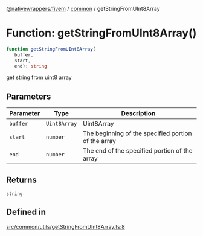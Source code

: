 [@nativewrappers/fivem](../../README.md) / [common](../README.md) / getStringFromUInt8Array

# Function: getStringFromUInt8Array()

```ts
function getStringFromUInt8Array(
   buffer, 
   start, 
   end): string
```

get string from uint8 array

## Parameters

| Parameter | Type | Description |
| ------ | ------ | ------ |
| `buffer` | `Uint8Array` | Uint8Array |
| `start` | `number` | The beginning of the specified portion of the array |
| `end` | `number` | The end of the specified portion of the array |

## Returns

`string`

## Defined in

[src/common/utils/getStringFromUInt8Array.ts:8](https://github.com/nativewrappers/fivem/blob/d67d9a693907da5ce83f118218b601ceb38a88bc/src/common/utils/getStringFromUInt8Array.ts#L8)

